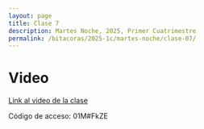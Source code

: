 ```yaml
---
layout: page
title: Clase 7
description: Martes Noche, 2025, Primer Cuatrimestre
permalink: /bitacoras/2025-1c/martes-noche/clase-07/
---
```


# Video

[Link al video de la clase](https://utn.zoom.us/rec/share/TiEciW-deTKLxPOS_g7R6ZJQ5J844ogEe4LGTYOCZOnIsnwefsqGy61yz_jdV1j4.VBNKaNsCRnxNDyxk?startTime=1746569518000)

Código de acceso: 01M#FkZE
